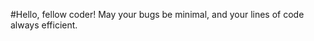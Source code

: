 #Hello, fellow coder! May your bugs be minimal, and your lines of code always efficient.
<!--
<div align="center">
    <img src="https://github-readme-stats.vercel.app/api?username=13dev&show_icons=true&include_all_commits=true&line_height=20&hide_border=true&theme=graywhite" width="440"/>
    <img src="https://github-readme-stats.vercel.app/api/top-langs/?username=fauez&layout=compact&theme=graywhite&hide_border=true" width="313" />
</div>

 <div style="display: inline_block">
 <img height="180em" src="https://github-readme-stats.vercel.app/api?username=fauez&show_icons=true&theme=tokyonight&include_all_commits=true&count_private=true"/>
  <img height="180em" src="https://github-readme-stats.vercel.app/api/top-langs/?username=fauez&layout=compact&langs_count=6&theme=tokyonight"/>
</div>
- 🔭 I’m currently working on ...
- 🌱 I’m currently learning ...
- 👯 I’m looking to collaborate on ...
- 🤔 I’m looking for help with ...
- 💬 Ask me about ...
- 📫 How to reach me: ...
- 😄 Pronouns: ...
- ⚡ Fun fact: ...
-->
